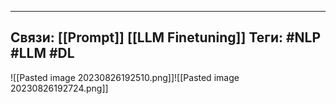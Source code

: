 

---
Связи: [[Prompt]] [[LLM Finetuning]]
Теги: #NLP #LLM #DL
---

![[Pasted image 20230826192510.png]]![[Pasted image 20230826192724.png]]